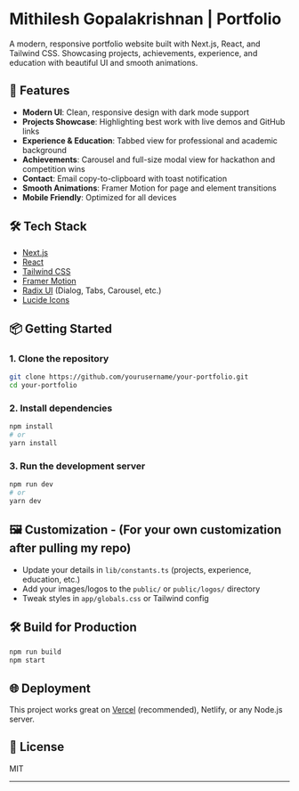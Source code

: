 # Mithilesh Gopalakrishnan | Portfolio

A modern, responsive portfolio website built with Next.js, React, and Tailwind CSS. Showcasing projects, achievements, experience, and education with beautiful UI and smooth animations.

## 🚀 Features

- **Modern UI**: Clean, responsive design with dark mode support
- **Projects Showcase**: Highlighting best work with live demos and GitHub links
- **Experience & Education**: Tabbed view for professional and academic background
- **Achievements**: Carousel and full-size modal view for hackathon and competition wins
- **Contact**: Email copy-to-clipboard with toast notification
- **Smooth Animations**: Framer Motion for page and element transitions
- **Mobile Friendly**: Optimized for all devices

## 🛠️ Tech Stack

- [Next.js](https://nextjs.org/)
- [React](https://react.dev/)
- [Tailwind CSS](https://tailwindcss.com/)
- [Framer Motion](https://www.framer.com/motion/)
- [Radix UI](https://www.radix-ui.com/) (Dialog, Tabs, Carousel, etc.)
- [Lucide Icons](https://lucide.dev/)

## 📦 Getting Started

### 1. Clone the repository
```bash
git clone https://github.com/yourusername/your-portfolio.git
cd your-portfolio
```

### 2. Install dependencies
```bash
npm install
# or
yarn install
```

### 3. Run the development server
```bash
npm run dev
# or
yarn dev
```



## 🖼️ Customization - (For your own customization after pulling my repo)
- Update your details in `lib/constants.ts` (projects, experience, education, etc.)
- Add your images/logos to the `public/` or `public/logos/` directory 
- Tweak styles in `app/globals.css` or Tailwind config

## 🛠️ Build for Production
```bash
npm run build
npm start
```

## 🌐 Deployment
This project works great on [Vercel](https://vercel.com/) (recommended), Netlify, or any Node.js server.

## 📄 License
MIT

---

